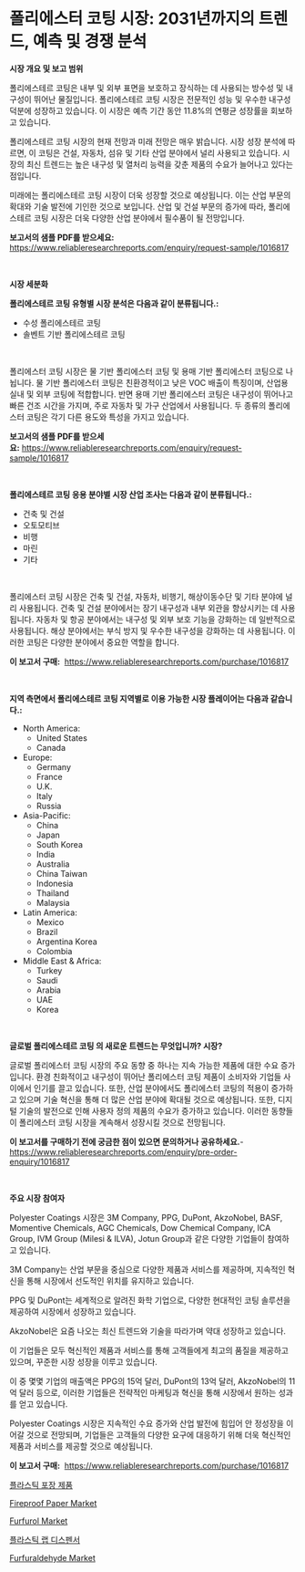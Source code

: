 <p><h1>폴리에스터 코팅 시장: 2031년까지의 트렌드, 예측 및 경쟁 분석</h1></p><p><strong>시장 개요 및 보고 범위</strong></p>
<p><p>폴리에스테르 코팅은 내부 및 외부 표면을 보호하고 장식하는 데 사용되는 방수성 및 내구성이 뛰어난 물질입니다. 폴리에스테르 코팅 시장은 전문적인 성능 및 우수한 내구성 덕분에 성장하고 있습니다. 이 시장은 예측 기간 동안 11.8%의 연평균 성장률을 회보하고 있습니다.</p><p>폴리에스테르 코팅 시장의 현재 전망과 미래 전망은 매우 밝습니다. 시장 성장 분석에 따르면, 이 코팅은 건설, 자동차, 섬유 및 기타 산업 분야에서 널리 사용되고 있습니다. 시장의 최신 트렌드는 높은 내구성 및 열처리 능력을 갖춘 제품의 수요가 늘어나고 있다는 점입니다.</p><p>미래에는 폴리에스테르 코팅 시장이 더욱 성장할 것으로 예상됩니다. 이는 산업 부문의 확대와 기술 발전에 기인한 것으로 보입니다. 산업 및 건설 부문의 증가에 따라, 폴리에스테르 코팅 시장은 더욱 다양한 산업 분야에서 필수품이 될 전망입니다.</p></p>
<p><strong>보고서의 샘플 PDF를 받으세요:</strong> <a href="https://www.reliableresearchreports.com/enquiry/request-sample/1016817">https://www.reliableresearchreports.com/enquiry/request-sample/1016817</a></p>
<p>&nbsp;</p>
<p><strong>시장 세분화</strong></p>
<p><strong>폴리에스테르 코팅 유형별 시장 분석은 다음과 같이 분류됩니다.:</strong></p>
<p><ul><li>수성 폴리에스테르 코팅</li><li>솔벤트 기반 폴리에스테르 코팅</li></ul></p>
<p>&nbsp;</p>
<p><p>폴리에스터 코팅 시장은 물 기반 폴리에스터 코팅 및 용매 기반 폴리에스터 코팅으로 나뉩니다. 물 기반 폴리에스터 코팅은 친환경적이고 낮은 VOC 배출이 특징이며, 산업용 실내 및 외부 코팅에 적합합니다. 반면 용매 기반 폴리에스터 코팅은 내구성이 뛰어나고 빠른 건조 시간을 가지며, 주로 자동차 및 가구 산업에서 사용됩니다. 두 종류의 폴리에스터 코팅은 각기 다른 용도와 특성을 가지고 있습니다.</p></p>
<p><strong>보고서의 샘플 PDF를 받으세요:</strong>&nbsp;<a href="https://www.reliableresearchreports.com/enquiry/request-sample/1016817">https://www.reliableresearchreports.com/enquiry/request-sample/1016817</a></p>
<p>&nbsp;</p>
<p><strong> 폴리에스테르 코팅 응용 분야별 시장 산업 조사는 다음과 같이 분류됩니다.:</strong></p>
<p><ul><li>건축 및 건설</li><li>오토모티브</li><li>비행</li><li>마린</li><li>기타</li></ul></p>
<p>&nbsp;</p>
<p><p>폴리에스터 코팅 시장은 건축 및 건설, 자동차, 비행기, 해상이동수단 및 기타 분야에 널리 사용됩니다. 건축 및 건설 분야에서는 장기 내구성과 내부 외관을 향상시키는 데 사용됩니다. 자동차 및 항공 분야에서는 내구성 및 외부 보호 기능을 강화하는 데 일반적으로 사용됩니다. 해상 분야에서는 부식 방지 및 우수한 내구성을 강화하는 데 사용됩니다. 이러한 코팅은 다양한 분야에서 중요한 역할을 합니다.</p></p>
<p><strong>이 보고서 구매:</strong>&nbsp; <a href="https://www.reliableresearchreports.com/purchase/1016817">https://www.reliableresearchreports.com/purchase/1016817</a></p>
<p>&nbsp;</p>
<p><strong>지역 측면에서 폴리에스테르 코팅 지역별로 이용 가능한 시장 플레이어는 다음과 같습니다.:</strong></p>
<p><ul>
    <li>
        North America:
        <ul>
            <li>United States</li>
            <li>Canada</li>
        </ul>
    </li>
    <li>
        Europe:
        <ul>
            <li>Germany</li>
            <li>France</li>
            <li>U.K.</li>
            <li>Italy</li>
            <li>Russia</li>
        </ul>
    </li>
    <li>
        Asia-Pacific:
        <ul>
            <li>China</li>
            <li>Japan</li>
            <li>South Korea</li>
            <li>India</li>
            <li>Australia</li>
            <li>China Taiwan</li>
            <li>Indonesia</li>
            <li>Thailand</li>
            <li>Malaysia</li>
        </ul>
    </li>
    <li>
        Latin America:
        <ul>
            <li>Mexico</li>
            <li>Brazil</li>
            <li>Argentina Korea</li>
            <li>Colombia</li>
        </ul>
    </li>
    <li>
        Middle East & Africa:
        <ul>
            <li>Turkey</li>
            <li>Saudi</li>
            <li>Arabia</li>
            <li>UAE</li>
            <li>Korea</li>
        </ul>
    </li>
    </ul></p>
<p>&nbsp;</p>
<p><strong>글로벌 폴리에스테르 코팅 의 새로운 트렌드는 무엇입니까? 시장?</strong></p>
<p><p>글로벌 폴리에스터 코팅 시장의 주요 동향 중 하나는 지속 가능한 제품에 대한 수요 증가입니다. 환경 친화적이고 내구성이 뛰어난 폴리에스터 코팅 제품이 소비자와 기업들 사이에서 인기를 끌고 있습니다. 또한, 산업 분야에서도 폴리에스터 코팅의 적용이 증가하고 있으며 기술 혁신을 통해 더 많은 산업 분야에 확대될 것으로 예상됩니다. 또한, 디지털 기술의 발전으로 인해 사용자 정의 제품의 수요가 증가하고 있습니다. 이러한 동향들이 폴리에스터 코팅 시장을 계속해서 성장시킬 것으로 전망됩니다.</p></p>
<p><strong>이 보고서를 구매하기 전에 궁금한 점이 있으면 문의하거나 공유하세요.</strong>- <a href="https://www.reliableresearchreports.com/enquiry/pre-order-enquiry/1016817">https://www.reliableresearchreports.com/enquiry/pre-order-enquiry/1016817</a></p>
<p>&nbsp;</p>
<p><strong>주요 시장 참여자</strong></p>
<p><p>Polyester Coatings 시장은 3M Company, PPG, DuPont, AkzoNobel, BASF, Momentive Chemicals, AGC Chemicals, Dow Chemical Company, ICA Group, IVM Group (Milesi & ILVA), Jotun Group과 같은 다양한 기업들이 참여하고 있습니다.</p><p>3M Company는 산업 부문을 중심으로 다양한 제품과 서비스를 제공하며, 지속적인 혁신을 통해 시장에서 선도적인 위치를 유지하고 있습니다.</p><p>PPG 및 DuPont는 세계적으로 알려진 화학 기업으로, 다양한 현대적인 코팅 솔루션을 제공하여 시장에서 성장하고 있습니다.</p><p>AkzoNobel은 요즘 나오는 최신 트렌드와 기술을 따라가며 약대 성장하고 있습니다. </p><p>이 기업들은 모두 혁신적인 제품과 서비스를 통해 고객들에게 최고의 품질을 제공하고 있으며, 꾸준한 시장 성장을 이루고 있습니다.</p><p>이 중 몇몇 기업의 매출액은 PPG의 15억 달러, DuPont의 13억 달러, AkzoNobel의 11억 달러 등으로, 이러한 기업들은 전략적인 마케팅과 혁신을 통해 시장에서 원하는 성과를 얻고 있습니다.</p><p>Polyester Coatings 시장은 지속적인 수요 증가와 산업 발전에 힘입어 안 정성장을 이어갈 것으로 전망되며, 기업들은 고객들의 다양한 요구에 대응하기 위해 더욱 혁신적인 제품과 서비스를 제공할 것으로 예상됩니다.</p></p>
<p><strong>이 보고서 구매:</strong>&nbsp;&nbsp;<a href="https://www.reliableresearchreports.com/purchase/1016817">https://www.reliableresearchreports.com/purchase/1016817</a></p>
<p><p><a href="https://github.com/xvz497517413/Market-Research-Report-List-1/blob/main/6363428191134.md">플라스틱 포장 제품</a></p><p><a href="https://invited-way-688.notion.site/Fireproof-Paper-Market-Size-Furnishes-Valuable-Information-Encompassing-Market-Share-Market-Trends--267338b50e9a4c85a2494e9e5531812d">Fireproof Paper Market</a></p><p><a href="https://github.com/mahnoor2003/Market-Research-Report-List-3/blob/main/furfurol-market.md">Furfurol Market</a></p><p><a href="https://github.com/vskv4779xr1/Market-Research-Report-List-1/blob/main/6489918191135.md">플라스틱 랩 디스펜서</a></p><p><a href="https://github.com/BryceTownsendr/Market-Research-Report-List-3/blob/main/furfuraldehyde-market.md">Furfuraldehyde Market</a></p></p>
